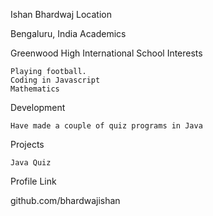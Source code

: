 Ishan Bhardwaj
Location

Bengaluru, India
Academics

Greenwood High International School
Interests

    Playing football.
    Coding in Javascript
    Mathematics

Development

    Have made a couple of quiz programs in Java

Projects
    
    Java Quiz

Profile Link

github.com/bhardwajishan
